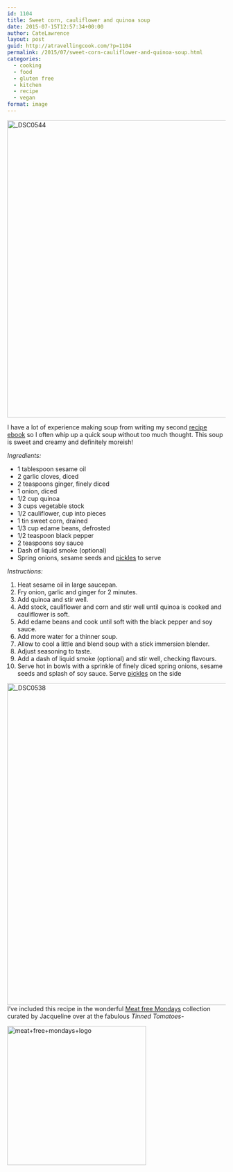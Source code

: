```yaml
---
id: 1104
title: Sweet corn, cauliflower and quinoa soup
date: 2015-07-15T12:57:34+00:00
author: CateLawrence
layout: post
guid: http://atravellingcook.com/?p=1104
permalink: /2015/07/sweet-corn-cauliflower-and-quinoa-soup.html
categories:
  - cooking
  - food
  - gluten free
  - kitchen
  - recipe
  - vegan
format: image
---
```

<img class="aligncenter size-large wp-image-1106" src="atc-migrate/2015/07/DSC0544-1024x896.jpg" alt="_DSC0544" width="780" height="683" />

I have a lot of experience making soup from writing my second [recipe ebook](https://sellfy.com/p/AnEq) so I often whip up a quick soup without too much thought. This soup is sweet and creamy and definitely moreish!

_Ingredients:_

  * 1 tablespoon sesame oil
  * 2 garlic cloves, diced
  * 2 teaspoons ginger, finely diced
  * 1 onion, diced
  * 1/2 cup quinoa
  * 3 cups vegetable stock
  * 1/2 cauliflower, cup into pieces
  * 1 tin sweet corn, drained
  * 1/3 cup edame beans, defrosted
  * 1/2 teaspoon black pepper
  * 2 teaspoons soy sauce
  * Dash of liquid smoke (optional)
  * Spring onions, sesame seeds and [pickles](http://atravellingcook.com/2014/09/spicy-pickled-cucumbers.html) to serve

_Instructions:_

  1. Heat sesame oil in large saucepan.
  2. Fry onion, garlic and ginger for 2 minutes.
  3. Add quinoa and stir well.
  4. Add stock, cauliflower and corn and stir well until quinoa is cooked and cauliflower is soft.
  5. Add edame beans and cook until soft with the black pepper and soy sauce.
  6. Add more water for a thinner soup.
  7. Allow to cool a little and blend soup with a stick immersion blender.
  8. Adjust seasoning to taste.
  9. Add a dash of liquid smoke (optional) and stir well, checking flavours.
 10. Serve hot in bowls with a sprinkle of finely diced spring onions, sesame seeds and splash of soy sauce. Serve [pickles](http://atravellingcook.com/2014/09/spicy-pickled-cucumbers.html) on the side

[<img class="aligncenter size-large wp-image-1108" src="atc-migrate/2015/07/DSC0538-1024x971.jpg" alt="_DSC0538" width="780" height="740" />](atc-migrate/2015/07/DSC0538.jpg)I&#8217;ve included this recipe in the wonderful [Meat free Mondays](http://www.tinnedtomatoes.com/2015/07/meat-free-mondays-7-recipes-for-week_20.html) collection curated by Jacqueline over at the fabulous _Tinned Tomatoes-_

[<img class="aligncenter size-full wp-image-1122" src="atc-migrate/2015/07/meat-free-mondays-logo.png" alt="meat+free+mondays+logo" width="320" height="320" />](atc-migrate/2015/07/meat-free-mondays-logo.png)